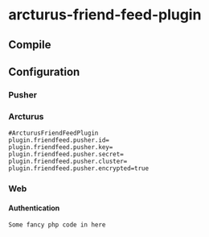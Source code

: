 # arcturus-friend-feed-plugin

## Compile

## Configuration

### Pusher

### Arcturus

```
#ArcturusFriendFeedPlugin
plugin.friendfeed.pusher.id=
plugin.friendfeed.pusher.key=
plugin.friendfeed.pusher.secret=
plugin.friendfeed.pusher.cluster=
plugin.friendfeed.pusher.encrypted=true
```

### Web

#### Authentication

```
Some fancy php code in here
```